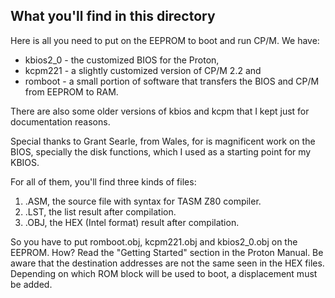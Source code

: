 ## What you'll find in this directory ##
Here is all you need to put on the EEPROM to boot and run CP/M. We have:

- kbios2_0 - the customized BIOS for the Proton,
- kcpm221 - a slightly customized version of CP/M 2.2 and
- romboot - a small portion of software that transfers the BIOS and CP/M from EEPROM to RAM.

There are also some older versions of kbios and kcpm that I kept just for documentation reasons.

Special thanks to Grant Searle, from Wales, for is magnificent work on the BIOS, specially the disk functions, which I used as a starting point for my KBIOS.

For all of them, you'll find three kinds of files:

1) .ASM, the source file with syntax for TASM Z80 compiler.
2) .LST, the list result after compilation.
3) .OBJ, the HEX (Intel format) result after compilation.

So you have to put romboot.obj, kcpm221.obj and kbios2_0.obj on the EEPROM. How? Read the "Getting Started" section in the Proton Manual. Be aware that the destination addresses are not the same seen in the HEX files. Depending on which ROM block will be used to boot, a displacement must be added.
